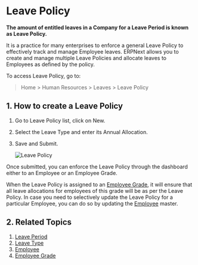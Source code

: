 # Leave Policy

**The amount of entitled leaves in a Company for a Leave Period is known as Leave Policy.** 

It is a practice for many enterprises to enforce a general Leave Policy to effectively track and manage Employee leaves. ERPNext allows you to create and manage multiple Leave Policies and allocate leaves to Employees as defined by the policy.

To access Leave Policy, go to:

> Home > Human Resources > Leaves > Leave Policy 

## 1. How to create a Leave Policy

1. Go to Leave Policy list, click on New.
1. Select the Leave Type and enter its Annual Allocation.
1. Save and Submit.


	<img class="screenshot" alt="Leave Policy"
	src="{{docs_base_url}}/assets/img/human-resources/leave-policy.png">


Once submitted, you can  enforce the Leave Policy through the dashboard either to an Employee or an Employee Grade. 

When the Leave Policy is assigned to an [Employee Grade](/docs/user/manual/en/human-resources/employee-grade), it will ensure that all leave allocations for employees of this grade will be as per the Leave Policy. In case you need to selectively update the Leave Policy for a particular Employee, you can do so by updating the [Employee](/docs/user/manual/en/human-resources/employee) master.




## 2. Related Topics

1. [Leave Period](/docs/user/manual/en/human-resources/leave-period)
1. [Leave Type](/docs/user/manual/en/human-resources/leave-type)
1. [Employee](/docs/user/manual/en/human-resources/employee)
1. [Employee Grade](/docs/user/manual/en/human-resources/employee-grade)
